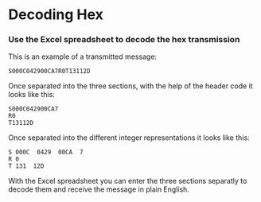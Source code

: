 <h1>Decoding Hex</h1>
<h3>Use the Excel spreadsheet to decode the hex transmission</h3>

This is an example of a transmitted message:

    S000C042900CA7R0T13112D
    
Once separated into the three sections, with the help of the header code it looks like this:

    S000C042900CA7
    R0
    T13112D

Once separated into the different integer representations it looks like this:

    S 000C  0429  00CA  7
    R 0
    T 131  12D

With the Excel spreadsheet you can enter the three sections separatly to decode them and receive the message in plain English.

